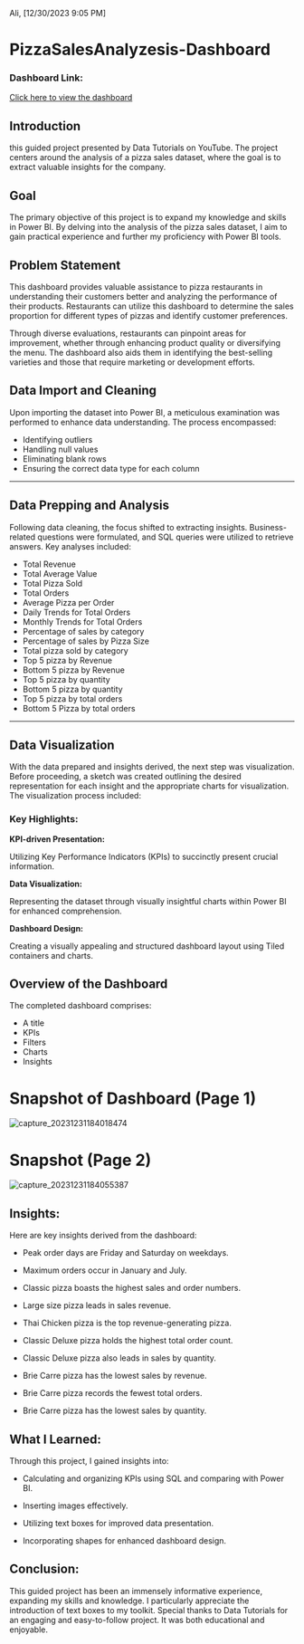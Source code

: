 Ali, [12/30/2023 9:05 PM]
# PizzaSalesAnalyzesis-Dashboard


### Dashboard Link:
[Click here to view the dashboard](https://app.powerbi.com/view?r=eyJrIjoiODUxMjE4N2MtNzljMS00NzlmLWEwOTUtODExZGJjZTZkMmMwIiwidCI6Ijk0ZjljNmE1LTBjZDQtNDE4NC1iNTQzLTcxNWMxY2ExYmQ4NSJ9)


## Introduction 
this guided project presented by Data Tutorials on YouTube. The project centers around the analysis of a pizza sales dataset, where the goal is to extract valuable insights for the company.

## Goal

The primary objective of this project is to expand my knowledge and skills in Power BI. By delving into the analysis of the pizza sales dataset, I aim to gain practical experience and further my proficiency with Power BI tools.



## Problem Statement


This dashboard provides valuable assistance to pizza restaurants in understanding their customers better and analyzing the performance of their products. Restaurants can utilize this dashboard to determine the sales proportion for different types of pizzas and identify customer preferences.

Through diverse evaluations, restaurants can pinpoint areas for improvement, whether through enhancing product quality or diversifying the menu. The dashboard also aids them in identifying the best-selling varieties and those that require marketing or development efforts.

## Data Import and Cleaning

Upon importing the dataset into Power BI, a meticulous examination was performed to enhance data understanding. The process encompassed:

- Identifying outliers
- Handling null values
- Eliminating blank rows
- Ensuring the correct data type for each column

---

## Data Prepping and Analysis

Following data cleaning, the focus shifted to extracting insights. Business-related questions were formulated, and SQL queries were utilized to retrieve answers. Key analyses included:

- Total Revenue
- Total Average Value
- Total Pizza Sold
- Total Orders
- Average Pizza per Order
- Daily Trends for Total Orders
- Monthly Trends for Total Orders
- Percentage of sales by category
- Percentage of sales by Pizza Size
- Total pizza sold by category
- Top 5 pizza by Revenue
- Bottom 5 pizza by Revenue
- Top 5 pizza by quantity
- Bottom 5 pizza by quantity
- Top 5 pizza by total orders
- Bottom 5 Pizza by total orders

---

## Data Visualization

With the data prepared and insights derived, the next step was visualization. Before proceeding, a sketch was created outlining the desired representation for each insight and the appropriate charts for visualization. The visualization process included:
### Key Highlights:

 **KPI-driven Presentation:**

   Utilizing Key Performance Indicators (KPIs) to succinctly present crucial information.
  
 **Data Visualization:**

Representing the dataset through visually insightful charts within Power BI for enhanced comprehension.
  
 **Dashboard Design:**

   Creating a visually appealing and structured dashboard layout using Tiled containers and charts.

## Overview of the Dashboard

The completed dashboard comprises:

- A title
- KPIs
- Filters
- Charts
- Insights  

# Snapshot of Dashboard (Page 1)

![capture_20231231184018474](https://github.com/aliimahdi/PizzaSalesAnalyzesis/assets/153517331/35b9f7a6-ac35-40db-a99b-7878b64e6cb6)


 #  Snapshot (Page 2)

 
![capture_20231231184055387](https://github.com/aliimahdi/PizzaSalesAnalyzesis/assets/153517331/9d7bf285-f9f8-47f2-9833-b5d83eb315a9)

## Insights:

Here are key insights derived from the dashboard:

- Peak order days are Friday and Saturday on weekdays.
  
- Maximum orders occur in January and July.

- Classic pizza boasts the highest sales and order numbers.

- Large size pizza leads in sales revenue.

- Thai Chicken pizza is the top revenue-generating pizza.

- Classic Deluxe pizza holds the highest total order count.

- Classic Deluxe pizza also leads in sales by quantity.

- Brie Carre pizza has the lowest sales by revenue.

- Brie Carre pizza records the fewest total orders.

- Brie Carre pizza has the lowest sales by quantity.

## What I Learned:

Through this project, I gained insights into:

- Calculating and organizing KPIs using SQL and comparing with Power BI.

- Inserting images effectively.

- Utilizing text boxes for improved data presentation.

- Incorporating shapes for enhanced dashboard design.

## Conclusion:

This guided project has been an immensely informative experience, expanding my skills and knowledge. I particularly appreciate the introduction of text boxes to my toolkit. Special thanks to Data Tutorials for an engaging and easy-to-follow project. It was both educational and enjoyable.
